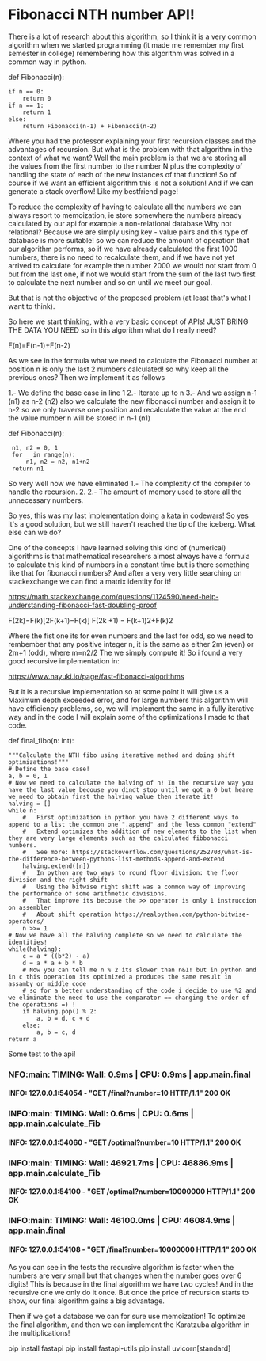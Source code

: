 # Fibonacci NTH number API!

There is a lot of research about this algorithm, so I think it is a very common algorithm when we started programming (it made me remember my first semester in college) remembering how this algorithm was solved in a common way in python. 

def Fibonacci(n):

    if n == 0:
        return 0
    if n == 1:
        return 1
    else:
        return Fibonacci(n-1) + Fibonacci(n-2)

Where you had the professor explaining your first recursion classes and the advantages of recursion. But what is the problem with that algorithm in the context of what we want? Well the main problem is that we are storing all the values from the first number to the number N plus the complexity of handling the state of each of the new instances of that function! So of course if we want an efficient algorithm this is not a solution! And if we can generate a stack overflow! Like my bestfriend page!

To reduce the complexity of having to calculate all the numbers we can always resort to memoization, ie store somewhere the numbers already calculated by our api for example a non-relational database Why not relational? Because we are simply using key - value pairs and this type of database is more suitable! so we can reduce the amount of operation that our algorithm performs, so if we have already calculated the first 1000 numbers, there is no need to recalculate them, and if we have not yet arrived to calculate for example the number 2000 we would not start from 0 but from the last one, if not we would start from the sum of the last two first to calculate the next number and so on until we meet our goal. 

But that is not the objective of the proposed problem (at least that's what I want to think).

So here we start thinking, with a very basic concept of APIs! JUST BRING THE DATA YOU NEED so in this algorithm what do I really need?

F(n)=F(n-1)+F(n-2)

As we see in the formula what we need to calculate the Fibonacci number at position n is only the last 2 numbers calculated! so why keep all the previous ones? Then we implement it as follows

1.- We define the base case in line 1 
2.- Iterate up to n
3.- And we assign n-1 (n1) as n-2 (n2) also we calculate the new fibonacci number and assign it to n-2 so we only traverse one position and recalculate the value at the end the value number n will be stored in n-1 (n1)

def Fibonacci(n):

     n1, n2 = 0, 1
     for _ in range(n):
         n1, n2 = n2, n1+n2
     return n1

So very well now we have eliminated 
1.- The complexity of the compiler to handle the recursion. 2.
2.- The amount of memory used to store all the unnecessary numbers. 

So yes, this was my last implementation doing a kata in codewars!
So yes it's a good solution, but we still haven't reached the tip of the iceberg.
What else can we do?

One of the concepts I have learned solving this kind of (numerical) algorithms is that mathematical researchers almost always have a formula to calculate this kind of numbers in a constant time but is there something like that for fibonacci numbers?
And after a very very little searching on stackexchange we can find a matrix identity for it! 

https://math.stackexchange.com/questions/1124590/need-help-understanding-fibonacci-fast-doubling-proof

F(2k)=F(k)[2F(k+1)−F(k)]
F(2k +1) = F(k+1)2+F(k)2

Where the fist one its for even numbers and the last for odd, so we need to rembember that any positive integer n, it is the same as either 2m (even) or 2m+1 (odd), where m=n2/2
The we simply compute it! 
So i found a very good recursive implementation in: 

https://www.nayuki.io/page/fast-fibonacci-algorithms

But it is a recursive implementation so at some point it will give us a Maximum depth exceeded error, and for large numbers this algorithm will have efficiency problems, so, we will implement the same in a fully iterative way and in the code I will explain some of the optimizations I made to that code. 

def final_fibo(n: int):

    """Calculate the NTH fibo using iterative method and doing shift optimizations!"""
    # Define the base case!
    a, b = 0, 1
    # Now we need to calculate the halving of n! In the recursive way you have the last value becouse you dindt stop until we got a 0 but heare we need to obtain first the halving value then iterate it! 
    halving = []
    while n:
        #   First optimization in python you have 2 different ways to append to a list the common one ".append" and the less common "extend"
        #   Extend optimizes the addition of new elements to the list when they are very large elements such as the calculated fibbonacci numbers.
        #   See more: https://stackoverflow.com/questions/252703/what-is-the-difference-between-pythons-list-methods-append-and-extend
        halving.extend([n])
        #   In python are two ways to round floor division: the floor division and the right shift
        #   Using the bitwise right shift was a common way of improving the performance of some arithmetic divisions.
        #   That improve its becouse the >> operator is only 1 instruccion on assembler
        #   About shift operation https://realpython.com/python-bitwise-operators/
        n >>= 1
    # Now we have all the halving complete so we need to calculate the identities!
    while(halving):
        c = a * ((b*2) - a)
        d = a * a + b * b
        # Now you can tell me n % 2 its slower than n&1! but in python and in c this operation its optimized a produces the same result in assamby or middle code 
        # so for a better understanding of the code i decide to use %2 and we eliminate the need to use the comparator == changing the order of the operations =) !
        if halving.pop() % 2:
            a, b = d, c + d
        else:
            a, b = c, d
    return a

Some test to the api!

### NFO:main: TIMING: Wall:    0.9ms | CPU:    0.9ms | app.main.final

#### INFO:     127.0.0.1:54054 - "GET /final?number=10 HTTP/1.1" 200 OK

### INFO:main: TIMING: Wall:    0.6ms | CPU:    0.6ms | app.main.calculate_Fib

#### INFO:     127.0.0.1:54060 - "GET /optimal?number=10 HTTP/1.1" 200 OK

### INFO:main: TIMING: Wall: 46921.7ms | CPU: 46886.9ms | app.main.calculate_Fib

#### INFO:     127.0.0.1:54100 - "GET /optimal?number=10000000 HTTP/1.1" 200 OK

### INFO:main: TIMING: Wall: 46100.0ms | CPU: 46084.9ms | app.main.final

#### INFO:     127.0.0.1:54108 - "GET /final?number=10000000 HTTP/1.1" 200 OK

As you can see in the tests the recursive algorithm is faster when the numbers are very small but that changes when the number goes over 6 digits! This is because in the final algorithm we have two cycles! And in the recursive one we only do it once. But once the price of recursion starts to show, our final algorithm gains a big advantage.

Then if we got a database we can for sure use memoization! To optimize the final algorithm, and then we can implement the Karatzuba algorithm in the multiplications! 

pip install fastapi
pip install fastapi-utils
pip install uvicorn[standard]